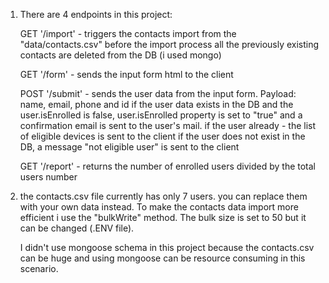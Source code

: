 1. There are 4 endpoints in this project:

    GET '/import' - triggers the contacts import from the "data/contacts.csv"
        before the import process all the previously existing contacts are deleted from the DB (i used mongo)
  
    GET '/form' - sends the input form html to the client

    POST '/submit' - sends the user data from the input form. Payload: name, email, phone and id
        if the user data exists in the DB and the user.isEnrolled is false, 
            user.isEnrolled property is set to "true" and a confirmation email is sent to the user's mail.
        if the user already  - the list of eligible devices is sent to the client
        if the user does not exist in the DB, a message "not eligible user" is sent to the client

    GET '/report' - returns the number of enrolled users divided by the total users number

2. the contacts.csv file currently has only 7 users. you can replace them with your own data instead.
    To make the contacts data import more efficient i use the "bulkWrite" method. The bulk size is set to 50
    but it can be changed (.ENV file). 

    I didn't use mongoose schema in this project because the contacts.csv can be huge and using mongoose can be 
    resource consuming in this scenario.